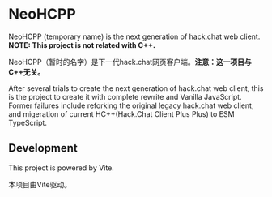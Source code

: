 # NeoHCPP

NeoHCPP (temporary name) is the next generation of hack.chat web client. **NOTE: This project is not related with C++.**

NeoHCPP（暂时的名字）是下一代hack.chat网页客户端。**注意：这一项目与C++无关。**

After several trials to create the next generation of hack.chat web client, this is the project to create it with complete rewrite and Vanilla JavaScript. Former failures include reforking the original legacy hack.chat web client, and migeration of current HC++(Hack.Chat Client Plus Plus) to ESM TypeScript.

## Development

This project is powered by Vite.

本项目由Vite驱动。
